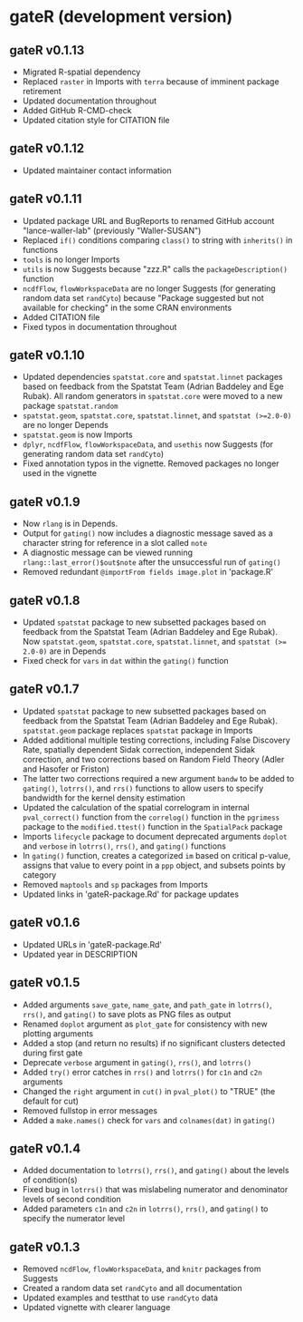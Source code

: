 # gateR (development version)

## gateR v0.1.13
  * Migrated R-spatial dependency
  * Replaced `raster` in Imports with `terra` because of imminent package retirement
  * Updated documentation throughout
  * Added GitHub R-CMD-check
  * Updated citation style for CITATION file

## gateR v0.1.12
  * Updated maintainer contact information

## gateR v0.1.11
  * Updated package URL and BugReports to renamed GitHub account "lance-waller-lab" (previously "Waller-SUSAN")
  * Replaced `if()` conditions comparing `class()` to string with `inherits()` in functions
  * `tools` is no longer Imports
  * `utils` is now Suggests because "zzz.R" calls the `packageDescription()` function
  * `ncdfFlow`, `flowWorkspaceData` are no longer Suggests (for generating random data set `randCyto`) because "Package suggested but not available for checking" in the some CRAN environments
  * Added CITATION file
  * Fixed typos in documentation throughout

## gateR v0.1.10
  * Updated dependencies `spatstat.core` and `spatstat.linnet` packages based on feedback from the Spatstat Team (Adrian Baddeley and Ege Rubak). All random generators in `spatstat.core` were moved to a new package `spatstat.random`
  * `spatstat.geom`, `spatstat.core`, `spatstat.linnet`, and `spatstat (>=2.0-0)` are no longer Depends
  * `spatstat.geom` is now Imports
  * `dplyr`, `ncdfFlow`, `flowWorkspaceData`, and `usethis` now Suggests (for generating random data set `randCyto`)
  * Fixed annotation typos in the vignette. Removed packages no longer used in the vignette 

## gateR v0.1.9
  * Now `rlang` is in Depends. 
  * Output for `gating()` now includes a diagnostic message saved as a character string for reference in a slot called `note`
  * A diagnostic message can be viewed running `rlang::last_error()$out$note` after the unsuccessful run of `gating()`
  * Removed redundant `@importFrom fields image.plot` in 'package.R'

## gateR v0.1.8
  * Updated `spatstat` package to new subsetted packages based on feedback from the Spatstat Team (Adrian Baddeley and Ege Rubak). Now `spatstat.geom`, `spatstat.core`, `spatstat.linnet`, and `spatstat (>= 2.0-0)` are in Depends
  * Fixed check for `vars` in `dat` within the `gating()` function

## gateR v0.1.7
  * Updated `spatstat` package to new subsetted packages based on feedback from the Spatstat Team (Adrian Baddeley and Ege Rubak). `spatstat.geom` package replaces `spatstat` package in Imports
  * Added additional multiple testing corrections, including False Discovery Rate, spatially dependent Sidak correction, independent Sidak correction, and two corrections based on Random Field Theory (Adler and Hasofer or Friston)
  * The latter two corrections required a new argument `bandw` to be added to `gating()`, `lotrrs()`, and `rrs()` functions to allow users to specify bandwidth for the kernel density estimation
  * Updated the calculation of the spatial correlogram in internal `pval_correct()` function from the `correlog()` function in the `pgrimess` package to the `modified.ttest()` function in the `SpatialPack` package
  * Imports `lifecycle` package to document deprecated arguments `doplot` and `verbose` in `lotrrs()`, `rrs()`, and `gating()` functions
  * In `gating()` function, creates a categorized `im` based on critical p-value, assigns that value to every point in a `ppp` object, and subsets points by category
  * Removed `maptools` and `sp` packages from Imports
  * Updated links in 'gateR-package.Rd' for package updates

## gateR v0.1.6
  * Updated URLs in 'gateR-package.Rd'
  * Updated year in DESCRIPTION

## gateR v0.1.5
  * Added arguments `save_gate`, `name_gate`, and `path_gate` in `lotrrs()`, `rrs()`, and `gating()` to save plots as PNG files as output
  * Renamed `doplot` argument as `plot_gate` for consistency with new plotting arguments
  * Added a stop (and return no results) if no significant clusters detected during first gate
  * Deprecate `verbose` argument in `gating()`, `rrs()`, and `lotrrs()`
  * Added `try()` error catches in `rrs()` and `lotrrs()` for `c1n` and `c2n` arguments
  * Changed the `right` argument in `cut()` in `pval_plot()` to "TRUE" (the default for cut)
  * Removed fullstop in error messages
  * Added a `make.names()` check for `vars` and `colnames(dat)` in `gating()`

## gateR v0.1.4
  * Added documentation to `lotrrs()`, `rrs()`, and `gating()` about the levels of condition(s)
  * Fixed bug in `lotrrs()` that was mislabeling numerator and denominator levels of second condition
  * Added parameters `c1n` and `c2n` in `lotrrs()`, `rrs()`, and `gating()` to specify the numerator level

## gateR v0.1.3
  * Removed `ncdFlow`, `flowWorkspaceData`, and `knitr` packages from Suggests
  * Created a random data set `randCyto` and all documentation
  * Updated examples and testthat to use `randCyto` data
  * Updated vignette with clearer language
